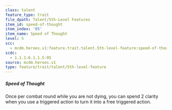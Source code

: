 ```yaml
---
class: talent
feature_type: trait
file_dpath: Talent/5th-Level Features
item_id: speed-of-thought
item_index: '05'
item_name: Speed of Thought
level: 5
scc:
  - mcdm.heroes.v1:feature.trait.talent.5th-level-feature:speed-of-thought
scdc:
  - 1.1.1:6.1.1.5:05
source: mcdm.heroes.v1
type: feature/trait/talent/5th-level-feature
---
```


##### Speed of Thought

Once per combat round while you are not dying, you can spend 2 clarity when you use a triggered action to turn it into a free triggered action.
